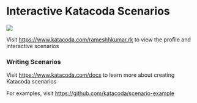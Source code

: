 # Interactive Katacoda Scenarios

[![](http://shields.katacoda.com/katacoda/rameshhkumar.rk/count.svg)](https://www.katacoda.com/rameshhkumar.rk "Get your profile on Katacoda.com")

Visit https://www.katacoda.com/rameshhkumar.rk to view the profile and interactive scenarios

### Writing Scenarios
Visit https://www.katacoda.com/docs to learn more about creating Katacoda scenarios

For examples, visit https://github.com/katacoda/scenario-example
